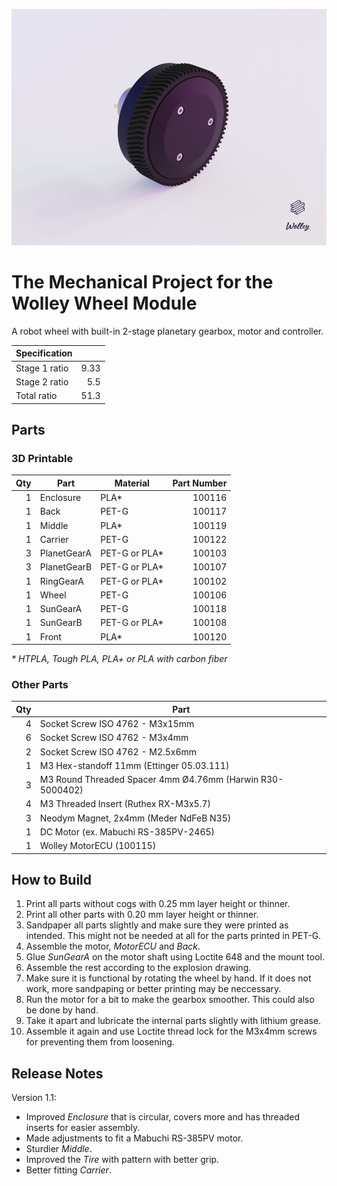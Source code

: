 
![Wolley Wheel](wolley_wheel.jpg)

The Mechanical Project for the Wolley Wheel Module
==================================================

A robot wheel with built-in 2-stage planetary gearbox, motor and controller.

| Specification |      |
| ------------- | ----:|
| Stage 1 ratio | 9.33 |
| Stage 2 ratio |  5.5 |
| Total ratio   | 51.3 |

Parts
-----

### 3D Printable

| Qty | Part        | Material      | Part Number |
| ---:| ----------- | ------------- | -----------:|
|   1 | Enclosure   | PLA*          |      100116 |
|   1 | Back        | PET-G         |      100117 |
|   1 | Middle      | PLA*          |      100119 |
|   1 | Carrier     | PET-G         |      100122 |
|   3 | PlanetGearA | PET-G or PLA* |      100103 |
|   3 | PlanetGearB | PET-G or PLA* |      100107 |
|   1 | RingGearA   | PET-G or PLA* |      100102 |
|   1 | Wheel       | PET-G         |      100106 |
|   1 | SunGearA    | PET-G         |      100118 |
|   1 | SunGearB    | PET-G or PLA* |      100108 |
|   1 | Front       | PLA*          |      100120 |

_* HTPLA, Tough PLA, PLA+ or PLA with carbon fiber_

### Other Parts

| Qty | Part                                                         |
| ---:| ------------------------------------------------------------ |
|   4 | Socket Screw ISO 4762 - M3x15mm                              |
|   6 | Socket Screw ISO 4762 - M3x4mm                               |
|   2 | Socket Screw ISO 4762 - M2.5x6mm                             |
|   1 | M3 Hex-standoff 11mm (Ettinger 05.03.111)                    |
|   3 | M3 Round Threaded Spacer 4mm Ø4.76mm (Harwin R30-5000402)    |
|   4 | M3 Threaded Insert (Ruthex RX-M3x5.7)                        |
|   3 | Neodym Magnet, 2x4mm (Meder NdFeB N35)                       |
|   1 | DC Motor (ex. Mabuchi RS-385PV-2465)                         |
|   1 | Wolley MotorECU (100115)                                     |

How to Build
------------

1. Print all parts without cogs with 0.25 mm layer height or thinner.
2. Print all other parts with 0.20 mm layer height or thinner.
3. Sandpaper all parts slightly and make sure they were printed as intended.
   This might not be needed at all for the parts printed in PET-G.
4. Assemble the motor, _MotorECU_ and _Back_.
5. Glue _SunGearA_ on the motor shaft using Loctite 648 and the mount tool.
6. Assemble the rest according to the explosion drawing. 
7. Make sure it is functional by rotating the wheel by hand. If it does not
   work, more sandpaping or better printing may be neccessary.
8. Run the motor for a bit to make the gearbox smoother. This could also be
   done by hand.
9. Take it apart and lubricate the internal parts slightly with lithium grease.
10. Assemble it again and use Loctite thread lock for the M3x4mm screws for
    preventing them from loosening.

Release Notes
-------------

Version 1.1:
 - Improved _Enclosure_ that is circular, covers more and has threaded
   inserts for easier assembly.
 - Made adjustments to fit a Mabuchi RS-385PV motor.
 - Sturdier _Middle_.
 - Improved the _Tire_ with pattern with better grip.
 - Better fitting _Carrier_.
